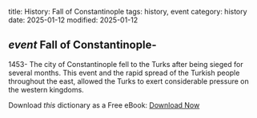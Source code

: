 title: History: Fall of Constantinople
tags: history, event
category: history
date: 2025-01-12
modified: 2025-01-12

## _event_  Fall of Constantinople-
1453-
The city of Constantinople fell
  to the Turks after being sieged for several months.  This event and
  the rapid spread of the Turkish people throughout the east, allowed
  the Turks to exert considerable pressure on the western kingdoms.


Download *this* dictionary as a Free eBook: [Download Now]({static}static/CairnsHistoryDictionary.pdf)

